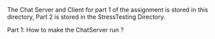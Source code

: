 

The Chat Server and Client for part 1 of the assignment is stored in this directory, Part 2 is stored in the StressTesting
Directory. 

Part 1: 
How to make the ChatServer run ?


